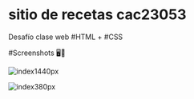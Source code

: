 # sitio de recetas cac23053
Desafío clase web #HTML + #CSS

#Screenshots 🖥️📱


![index1440px](https://user-images.githubusercontent.com/106033066/224566466-89f7eab0-00f4-4578-b249-7789a4c0e776.png)

![index380px](https://user-images.githubusercontent.com/106033066/224566505-607f7f22-de2c-4108-b3ae-14c489450f95.png)
